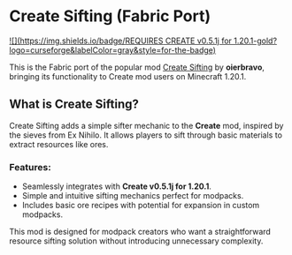 [CREATE]: https://www.curseforge.com/minecraft/mc-mods/create

Create Sifting (Fabric Port)
============================

[![](https://img.shields.io/badge/REQUIRES CREATE v0.5.1j for 1.20.1-gold?logo=curseforge&labelColor=gray&style=for-the-badge)][CREATE]

This is the Fabric port of the popular mod [Create Sifting](https://www.curseforge.com/minecraft/mc-mods/create-sifting) by **oierbravo**, bringing its functionality to Create mod users on Minecraft 1.20.1.

What is Create Sifting?
-----------------------

Create Sifting adds a simple sifter mechanic to the **Create** mod, inspired by the sieves from Ex Nihilo. It allows players to sift through basic materials to extract resources like ores.

### Features:

*   Seamlessly integrates with **Create v0.5.1j for 1.20.1**.
*   Simple and intuitive sifting mechanics perfect for modpacks.
*   Includes basic ore recipes with potential for expansion in custom modpacks.

This mod is designed for modpack creators who want a straightforward resource sifting solution without introducing unnecessary complexity.
